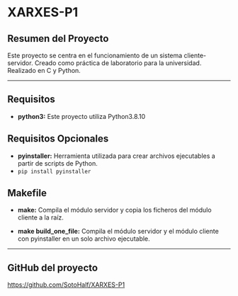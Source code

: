 # XARXES-P1

## Resumen del Proyecto
Este proyecto se centra en el funcionamiento de un sistema cliente-servidor.
Creado como práctica de laboratorio para la universidad.
Realizado en C y Python.

---
## Requisitos
- **python3:** Este proyecto utiliza Python3.8.10

## Requisitos **Opcionales**
- **pyinstaller:** Herramienta utilizada para crear archivos ejecutables a partir de scripts de Python.
- `pip install pyinstaller`
## Makefile

- **make:** Compila el módulo servidor y copia los ficheros del módulo cliente a la raíz.

- **make build_one_file:** Compila el módulo servidor y el módulo cliente con pyinstaller en un solo archivo ejecutable.

--- 

## GitHub del proyecto

https://github.com/SotoHalf/XARXES-P1
